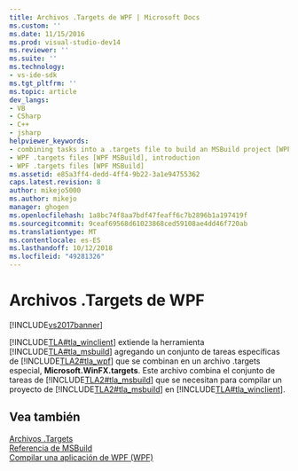 ```yaml
---
title: Archivos .Targets de WPF | Microsoft Docs
ms.custom: ''
ms.date: 11/15/2016
ms.prod: visual-studio-dev14
ms.reviewer: ''
ms.suite: ''
ms.technology:
- vs-ide-sdk
ms.tgt_pltfrm: ''
ms.topic: article
dev_langs:
- VB
- CSharp
- C++
- jsharp
helpviewer_keywords:
- combining tasks into a .targets file to build an MSBuild project [WPF MSBuild]
- WPF .targets files [WPF MSBuild], introduction
- WPF .targets files [WPF MSBuild]
ms.assetid: e85a3ff4-dedd-4ff4-9b22-3a1e94755362
caps.latest.revision: 8
author: mikejo5000
ms.author: mikejo
manager: ghogen
ms.openlocfilehash: 1a8bc74f8aa7bdf47feaff6c7b2896b1a197419f
ms.sourcegitcommit: 9ceaf69568d61023868ced59108ae4dd46f720ab
ms.translationtype: MT
ms.contentlocale: es-ES
ms.lasthandoff: 10/12/2018
ms.locfileid: "49281326"
---
```

# <a name="wpf-targets-files"></a>Archivos .Targets de WPF
[!INCLUDE[vs2017banner](../includes/vs2017banner.md)]

  
[!INCLUDE[TLA#tla_winclient](../includes/tlasharptla-winclient-md.md)] extiende la herramienta [!INCLUDE[TLA#tla_msbuild](../includes/tlasharptla-msbuild-md.md)] agregando un conjunto de tareas específicas de [!INCLUDE[TLA2#tla_wpf](../includes/tla2sharptla-wpf-md.md)] que se combinan en un archivo .targets especial, **Microsoft.WinFX.targets**. Este archivo combina el conjunto de tareas de [!INCLUDE[TLA2#tla_msbuild](../includes/tla2sharptla-msbuild-md.md)] que se necesitan para compilar un proyecto de [!INCLUDE[TLA2#tla_msbuild](../includes/tla2sharptla-msbuild-md.md)] en [!INCLUDE[TLA#tla_winclient](../includes/tlasharptla-winclient-md.md)].  
  
## <a name="see-also"></a>Vea también  
 [Archivos .Targets](../msbuild/msbuild-dot-targets-files.md)   
 [Referencia de MSBuild](../msbuild/msbuild-reference.md)   
 [Compilar una aplicación de WPF (WPF)](http://msdn.microsoft.com/library/a58696fd-bdad-4b55-9759-136dfdf8b91c)



